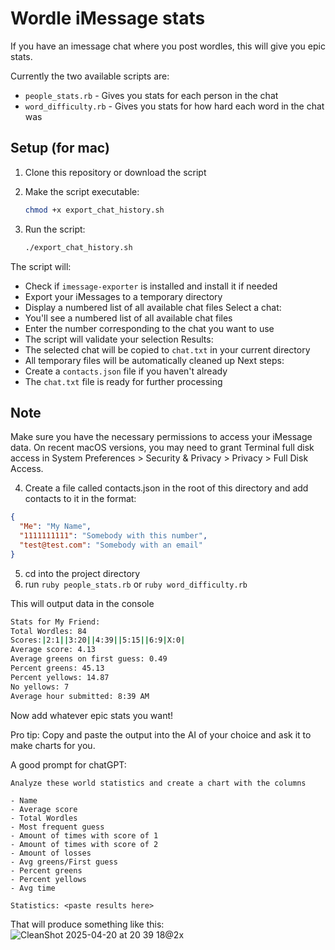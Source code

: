 # Wordle iMessage stats

If you have an imessage chat where you post wordles, this will give you epic stats.

Currently the two available scripts are:
- `people_stats.rb` - Gives you stats for each person in the chat
- `word_difficulty.rb` - Gives you stats for how hard each word in the chat was

## Setup (for mac)

1. Clone this repository or download the script
2. Make the script executable:
   ```bash
   chmod +x export_chat_history.sh
   ```

3. Run the script:
   ```bash
   ./export_chat_history.sh
   ```
The script will:
   - Check if `imessage-exporter` is installed and install it if needed
   - Export your iMessages to a temporary directory
   - Display a numbered list of all available chat files
Select a chat:
   - You'll see a numbered list of all available chat files
   - Enter the number corresponding to the chat you want to use
   - The script will validate your selection
Results:
   - The selected chat will be copied to `chat.txt` in your current directory
   - All temporary files will be automatically cleaned up
Next steps:
   - Create a `contacts.json` file if you haven't already
   - The `chat.txt` file is ready for further processing

## Note

Make sure you have the necessary permissions to access your iMessage data. On recent macOS versions, you may need to grant Terminal full disk access in System Preferences > Security & Privacy > Privacy > Full Disk Access.

4. Create a file called contacts.json in the root of this directory and add contacts to it in the format:
```json
{
  "Me": "My Name",
  "1111111111": "Somebody with this number",
  "test@test.com": "Somebody with an email"
}
```

5. cd into the project directory
6. run `ruby people_stats.rb` or `ruby word_difficulty.rb`

This will output data in the console
```bash
Stats for My Friend:
Total Wordles: 84
Scores:|2:1||3:20||4:39||5:15||6:9|X:0|
Average score: 4.13
Average greens on first guess: 0.49
Percent greens: 45.13
Percent yellows: 14.87
No yellows: 7
Average hour submitted: 8:39 AM
```

Now add whatever epic stats you want!

Pro tip: Copy and paste the output into the AI of your choice and ask it to make charts for you.

A good prompt for chatGPT:

```
Analyze these world statistics and create a chart with the columns

- Name
- Average score
- Total Wordles
- Most frequent guess
- Amount of times with score of 1
- Amount of times with score of 2
- Amount of losses
- Avg greens/First guess
- Percent greens
- Percent yellows
- Avg time

Statistics: <paste results here>
```

That will produce something like this:
![CleanShot 2025-04-20 at 20 39 18@2x](https://github.com/user-attachments/assets/64502e97-5e97-4cdc-b29d-21b35bda934e)


